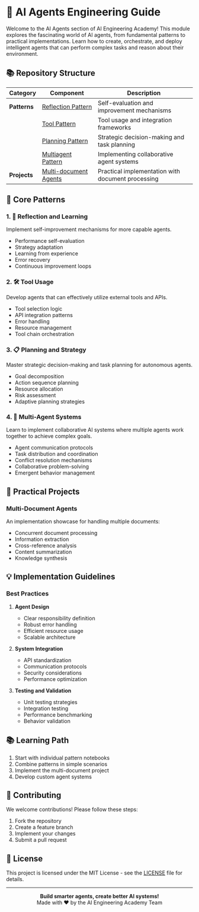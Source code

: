 # 🤖 AI Agents Engineering Guide

Welcome to the AI Agents section of AI Engineering Academy! This module explores the fascinating world of AI agents, from fundamental patterns to practical implementations. Learn how to create, orchestrate, and deploy intelligent agents that can perform complex tasks and reason about their environment.

## 📚 Repository Structure

| Category     | Component                                                       | Description                                       |
| ------------ | --------------------------------------------------------------- | ------------------------------------------------- |
| **Patterns** | [Reflection Pattern](./patterns/reflection_pattern.ipynb)       | Self-evaluation and improvement mechanisms        |
|              | [Tool Pattern](./patterns/tool_pattern.ipynb)                   | Tool usage and integration frameworks             |
|              | [Planning Pattern](./patterns/planning_pattern.ipynb)           | Strategic decision-making and task planning       |
|              | [Multiagent Pattern](./patterns/multiagent_pattern.ipynb)       | Implementing collaborative agent systems          |
| **Projects** | [Multi-document Agents](./projects/multi_document_agents.ipynb) | Practical implementation with document processing |

## 🎯 Core Patterns

### 1. 🔄 Reflection and Learning

Implement self-improvement mechanisms for more capable agents.

- Performance self-evaluation
- Strategy adaptation
- Learning from experience
- Error recovery
- Continuous improvement loops

### 2. 🛠️ Tool Usage

Develop agents that can effectively utilize external tools and APIs.

- Tool selection logic
- API integration patterns
- Error handling
- Resource management
- Tool chain orchestration

### 3. 📋 Planning and Strategy

Master strategic decision-making and task planning for autonomous agents.

- Goal decomposition
- Action sequence planning
- Resource allocation
- Risk assessment
- Adaptive planning strategies

### 4. 🤝 Multi-Agent Systems

Learn to implement collaborative AI systems where multiple agents work together to achieve complex goals.

- Agent communication protocols
- Task distribution and coordination
- Conflict resolution mechanisms
- Collaborative problem-solving
- Emergent behavior management

## 🚀 Practical Projects

### Multi-Document Agents

An implementation showcase for handling multiple documents:

- Concurrent document processing
- Information extraction
- Cross-reference analysis
- Content summarization
- Knowledge synthesis

## 💡 Implementation Guidelines

### Best Practices

1. **Agent Design**

   - Clear responsibility definition
   - Robust error handling
   - Efficient resource usage
   - Scalable architecture

2. **System Integration**

   - API standardization
   - Communication protocols
   - Security considerations
   - Performance optimization

3. **Testing and Validation**
   - Unit testing strategies
   - Integration testing
   - Performance benchmarking
   - Behavior validation

## 📚 Learning Path

1. Start with individual pattern notebooks
2. Combine patterns in simple scenarios
3. Implement the multi-document project
4. Develop custom agent systems

## 🤝 Contributing

We welcome contributions! Please follow these steps:

1. Fork the repository
2. Create a feature branch
3. Implement your changes
4. Submit a pull request

## 📝 License

This project is licensed under the MIT License - see the [LICENSE](LICENSE) file for details.

---

<div align="center">
  <b>Build smarter agents, create better AI systems!</b>
  <br>
  Made with ❤️ by the AI Engineering Academy Team
</div>
